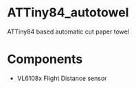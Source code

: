 # ATTiny84_autotowel
ATTiny84 based automatic cut paper towel

# Components
- VL6108x Flight Distance sensor
